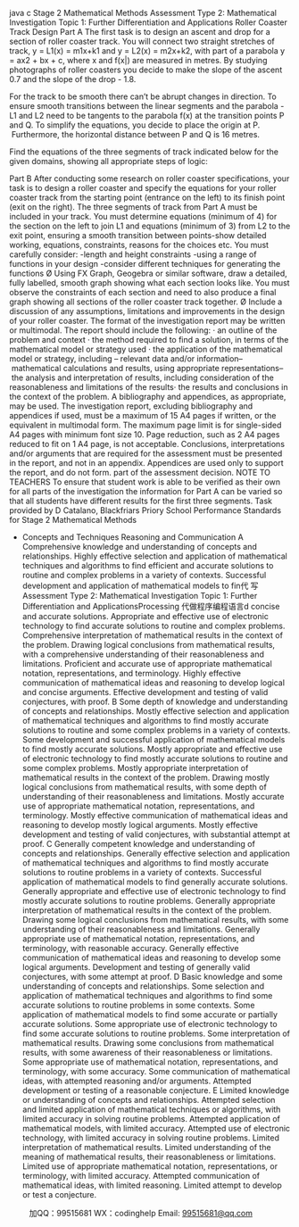 java c
Stage 2 Mathematical Methods 
Assessment Type 2: Mathematical Investigation 
Topic 1: Further Differentiation and Applications 
Roller Coaster Track Design
Part A 
The first task is to design an ascent and drop for a section of roller coaster track.
You will connect two straight stretches of track, y = L1(x) = m1x+k1 and y = L2(x) = m2x+k2, with part of a parabola y = ax2 + bx + c, where x and f(x|) are measured in metres.
By studying photographs of roller coasters you decide to make the slope of the ascent 0.7 and the slope of the drop  - 1.8.

For the track to be smooth there can’t be abrupt changes in direction. To ensure smooth transitions between the linear segments and the parabola - L1 and L2 need to be tangents to the parabola f(x) at the transition points P and Q.
To simplify the equations, you decide to place the origin at P.  Furthermore, the horizontal distance between P and Q is 16 metres.

Find the equations of the three segments of track indicated below for the given domains, showing all appropriate steps of logic:

Part B 
After conducting some research on roller coaster specifications, your task is to design a roller coaster and specify the equations for your roller coaster track from the starting point (entrance on the left) to its finish point (exit on the right). The three segments of track from Part A must be included in your track.
You must determine equations (minimum of 4) for the section on the left to join L1 and equations (minimum of 3) from  L2 to the exit point, ensuring a smooth transition between points-show detailed working, equations, constraints, reasons for the choices etc.
You must carefully consider:
-length and height constraints
-using a range of functions in your design
-consider different techniques for generating the functions
Ø Using FX Graph, Geogebra or similar software, draw a detailed, fully labelled, smooth graph showing what each section looks like. You must observe the constraints of each section and need to also produce a final graph showing all sections of the roller coaster track together.
Ø Include a discussion of any assumptions, limitations and improvements in the design of your roller coaster.
The format of the investigation report may be written or multimodal. 
The report should include the following: 
· an outline of the problem and context · the method required to find a solution, in terms of the mathematical model or strategy used · the application of the mathematical model or strategy, including – relevant data and/or information– mathematical calculations and results, using appropriate representations– the analysis and interpretation of results, including consideration of the reasonableness and limitations of the results· the results and conclusions in the context of the problem. 
A bibliography and appendices, as appropriate, may be used. The investigation report, excluding bibliography and appendices if used, must be a maximum of 15 A4 pages if written, or the equivalent in multimodal form. The maximum page limit is for single-sided A4 pages with minimum font size 10. Page reduction, such as 2 A4 pages reduced to fit on 1 A4 page, is not acceptable. Conclusions, interpretations and/or arguments that are required for the assessment must be presented in the report, and not in an appendix. Appendices are used only to support the report, and do not form. part of the assessment decision. NOTE TO TEACHERS To ensure that student work is able to be verified as their own for all parts of the investigation the information for Part A can be varied so that all students have different results for the first three segments. 
Task provided by D Catalano, Blackfriars Priory School 
Performance Standards for Stage 2 Mathematical Methods 
- Concepts and Techniques Reasoning and Communication A Comprehensive knowledge and understanding of concepts and relationships. Highly effective selection and application of mathematical techniques and algorithms to find efficient and accurate solutions to routine and complex problems in a variety of contexts. Successful development and application of mathematical models to fin代 写Assessment Type 2: Mathematical Investigation Topic 1: Further Differentiation and ApplicationsProcessing
代做程序编程语言d concise and accurate solutions. Appropriate and effective use of electronic technology to find accurate solutions to routine and complex problems. Comprehensive interpretation of mathematical results in the context of the problem. Drawing logical conclusions from mathematical results, with a comprehensive understanding of their reasonableness and limitations. Proficient and accurate use of appropriate mathematical notation, representations, and terminology. Highly effective communication of mathematical ideas and reasoning to develop logical and concise arguments. Effective development and testing of valid conjectures, with proof. B Some depth of knowledge and understanding of concepts and relationships. Mostly effective selection and application of mathematical techniques and algorithms to find mostly accurate solutions to routine and some complex problems in a variety of contexts. Some development and successful application of mathematical models to find mostly accurate solutions. Mostly appropriate and effective use of electronic technology to find mostly accurate solutions to routine and some complex problems. Mostly appropriate interpretation of mathematical results in the context of the problem. Drawing mostly logical conclusions from mathematical results, with some depth of understanding of their reasonableness and limitations. Mostly accurate use of appropriate mathematical notation, representations, and terminology. Mostly effective communication of mathematical ideas and reasoning to develop mostly logical arguments. Mostly effective development and testing of valid conjectures, with substantial attempt at proof. C Generally competent knowledge and understanding of concepts and relationships. Generally effective selection and application of mathematical techniques and algorithms to find mostly accurate solutions to routine problems in a variety of contexts. Successful application of mathematical models to find generally accurate solutions. Generally appropriate and effective use of electronic technology to find mostly accurate solutions to routine problems. Generally appropriate interpretation of mathematical results in the context of the problem. Drawing some logical conclusions from mathematical results, with some understanding of their reasonableness and limitations. Generally appropriate use of mathematical notation, representations, and terminology, with reasonable accuracy. Generally effective communication of mathematical ideas and reasoning to develop some logical arguments. Development and testing of generally valid conjectures, with some attempt at proof. D Basic knowledge and some understanding of concepts and relationships. Some selection and application of mathematical techniques and algorithms to find some accurate solutions to routine problems in some contexts. Some application of mathematical models to find some accurate or partially accurate solutions. Some appropriate use of electronic technology to find some accurate solutions to routine problems. Some interpretation of mathematical results. Drawing some conclusions from mathematical results, with some awareness of their reasonableness or limitations. Some appropriate use of mathematical notation, representations, and terminology, with some accuracy. Some communication of mathematical ideas, with attempted reasoning and/or arguments. Attempted development or testing of a reasonable conjecture. E Limited knowledge or understanding of concepts and relationships. Attempted selection and limited application of mathematical techniques or algorithms, with limited accuracy in solving routine problems. Attempted application of mathematical models, with limited accuracy. Attempted use of electronic technology, with limited accuracy in solving routine problems. Limited interpretation of mathematical results. Limited understanding of the meaning of mathematical results, their reasonableness or limitations. Limited use of appropriate mathematical notation, representations, or terminology, with limited accuracy. Attempted communication of mathematical ideas, with limited reasoning. Limited attempt to develop or test a conjecture. 


         
加QQ：99515681  WX：codinghelp  Email: 99515681@qq.com
